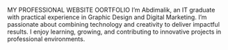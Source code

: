 MY PROFESSIONAL WEBSITE OORTFOLIO
I’m Abdimalik, an IT graduate with practical experience in Graphic Design and Digital Marketing. I’m passionate about combining technology and creativity to deliver impactful results. I enjoy learning, growing, and contributing to innovative projects in professional environments.
